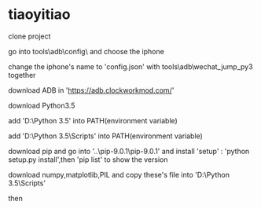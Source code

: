 # tiaoyitiao

clone project

go into tools\adb\config\  and choose the iphone

change the iphone's name to 'config.json' with tools\adb\wechat_jump_py3 together

download ADB in 'https://adb.clockworkmod.com/'

download Python3.5 

add 'D:\Python 3.5' into PATH(environment variable)

add 'D:\Python 3.5\Scripts' into PATH(environment variable)

download pip and go into '..\pip-9.0.1\pip-9.0.1'  and install 'setup' : 'python setup.py install',then 'pip list' to show the version

download numpy,matplotlib,PIL and copy these's file into 'D:\Python 3.5\Scripts'

then 



